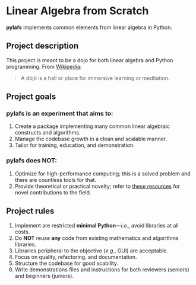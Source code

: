 # Linear Algebra from Scratch
**pylafs** implements common elements from linear algebra in Python.

## Project description
This project is meant to be a dojo for both linear algebra and Python programming.
From [Wikipedia](https://en.wikipedia.org/wiki/Dojo):
>A dōjō is a hall or place for immersive learning or meditation.

## Project goals
### pylafs is an experiment that aims to:
1. Create a package implementing many common linear algebraic constructs and algorithms.
2. Manage the codebase growth in a clean and scalable manner.
3. Tailor for training, education, and demonstration.

### pylafs does NOT:
1. Optimize for high-performance computing; this is a solved problem and there are countless tools for that.
2. Provide theoretical or practical novelty; refer to [these resources](https://www.win.tue.nl/~hochsten/journals.html) for novel contributions to the field.

## Project rules
1. Implement are restricted **minimal Python**—_i.e._, avoid libraries at all costs.
2. Do **NOT** reuse **any** code from existing mathematics and algorithms libraries.
3. Libraries peripheral to the objective (_e.g._, GUI) are acceptable. 
4. Focus on quality, refactoring, and documentation.
5. Structure the codebase for good scability.
6. Write demonstrations files and instructions for both reviewers (seniors) and beginners (juniors).
